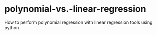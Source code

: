 # polynomial-vs.-linear-regression
How to perform polynomial regression with linear regression tools using python
